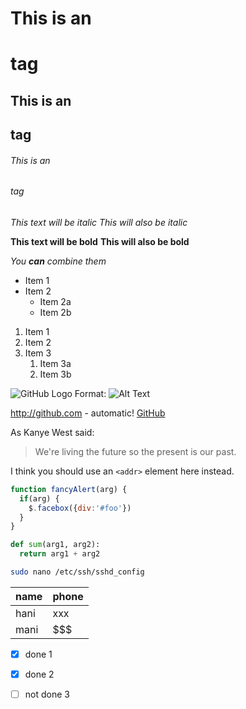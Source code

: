 # This is an <h1> tag
## This is an <h2> tag
###### This is an <h6> tag
*This text will be italic*
_This will also be italic_

**This text will be bold**
__This will also be bold__

_You **can** combine them_

* Item 1
* Item 2
  * Item 2a
  * Item 2b

1. Item 1
1. Item 2
1. Item 3
   1. Item 3a
   1. Item 3b

![GitHub Logo](/images/logo.png)
Format: ![Alt Text](url)

http://github.com - automatic!
[GitHub](http://github.com)

As Kanye West said:

> We're living the future so
> the present is our past.

I think you should use an
`<addr>` element here instead.

```javascript
function fancyAlert(arg) {
  if(arg) {
    $.facebox({div:'#foo'})
  }
}
```
```python
def sum(arg1, arg2):
  return arg1 + arg2
```
```bash
sudo nano /etc/ssh/sshd_config
```

 | name      | phone     |
 | --------- | --------- |
 | hani      | xxx       |
 | mani      | $$$       |
 
* [x] done 1
* [x] done 2
* [ ] not done 3
 
 
 
